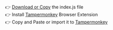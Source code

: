 👉 <a href="https://raw.githubusercontent.com/shithil008/userscripts/main/captcha%20autoclick/cloudflare/index.js">Download or Copy</a> the index.js file <br>
👉 Install <a href=https://tampermonkey.net>Tampermonkey</a> Browser Extension<br>
👉 Copy and Paste or import it to <a href=https://tampermonkey.net>Tampermonkey</a>
